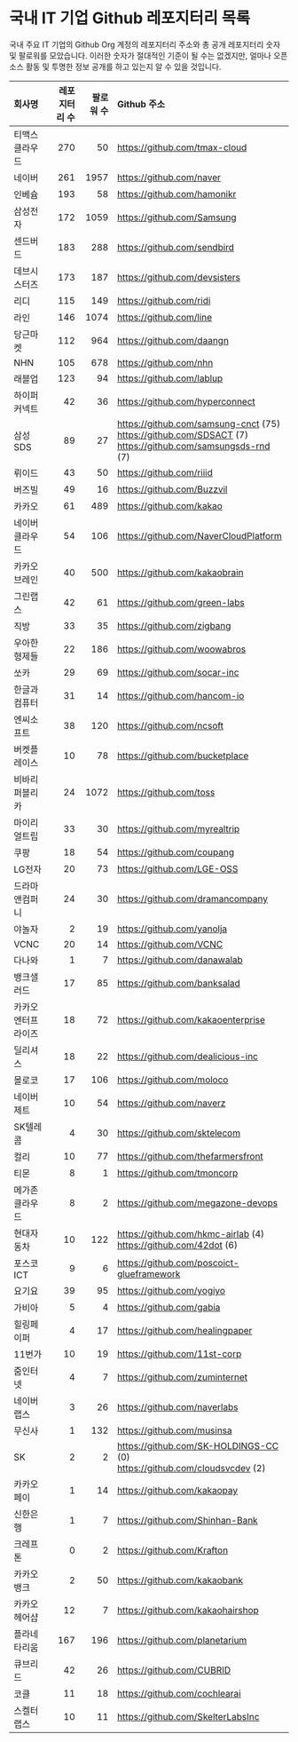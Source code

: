 # 국내 IT 기업 Github 레포지터리 목록
국내 주요 IT 기업의 Github Org 계정의 레포지터리 주소와 총 공개 레포지터리 숫자 및 팔로워를 모았습니다. 이러한 숫자가 절대적인 기준이 될 수는 없겠지만, 얼마나 오픈 소스 활동 및 투명한 정보 공개를 하고 있는지 알 수 있을 것입니다.

<!-- MARKDOWN_TABLE(GITHUB): START -->

| **회사명** | **레포지터리 수** | **팔로워 수** | **Github 주소** |
|:---|---:|---:|:---|
| 티맥스클라우드 | 270 | 50 | https://github.com/tmax-cloud |
| 네이버 | 261 | 1957 | https://github.com/naver |
| 인베슘 | 193 | 58 | https://github.com/hamonikr |
| 삼성전자 | 172 | 1059 | https://github.com/Samsung |
| 센드버드 | 183 | 288 | https://github.com/sendbird |
| 데브시스터즈 | 173 | 187 | https://github.com/devsisters |
| 리디 | 115 | 149 | https://github.com/ridi |
| 라인 | 146 | 1074 | https://github.com/line |
| 당근마켓 | 112 | 964 | https://github.com/daangn |
| NHN | 105 | 678 | https://github.com/nhn |
| 래블업 | 123 | 94 | https://github.com/lablup |
| 하이퍼커넥트 | 42 | 36 | https://github.com/hyperconnect |
| 삼성SDS | 89 | 27 | https://github.com/samsung-cnct (75)<br />https://github.com/SDSACT (7)<br />https://github.com/samsungsds-rnd (7) |
| 뤼이드 | 43 | 50 | https://github.com/riiid |
| 버즈빌 | 49 | 16 | https://github.com/Buzzvil |
| 카카오 | 61 | 489 | https://github.com/kakao |
| 네이버클라우드 | 54 | 106 | https://github.com/NaverCloudPlatform |
| 카카오브레인 | 40 | 500 | https://github.com/kakaobrain |
| 그린랩스 | 42 | 61 | https://github.com/green-labs |
| 직방 | 33 | 35 | https://github.com/zigbang |
| 우아한형제들 | 22 | 186 | https://github.com/woowabros |
| 쏘카 | 29 | 69 | https://github.com/socar-inc |
| 한글과컴퓨터 | 31 | 14 | https://github.com/hancom-io |
| 엔씨소프트 | 38 | 120 | https://github.com/ncsoft |
| 버켓플레이스 | 10 | 78 | https://github.com/bucketplace |
| 비바리퍼블리카 | 24 | 1072 | https://github.com/toss |
| 마이리얼트립 | 33 | 30 | https://github.com/myrealtrip |
| 쿠팡 | 18 | 54 | https://github.com/coupang |
| LG전자 | 20 | 73 | https://github.com/LGE-OSS |
| 드라마앤컴퍼니 | 24 | 30 | https://github.com/dramancompany |
| 야놀자 | 2 | 19 | https://github.com/yanolja |
| VCNC | 20 | 14 | https://github.com/VCNC |
| 다나와 | 1 | 7 | https://github.com/danawalab |
| 뱅크샐러드 | 17 | 85 | https://github.com/banksalad |
| 카카오엔터프라이즈 | 18 | 72 | https://github.com/kakaoenterprise |
| 딜리셔스 | 18 | 22 | https://github.com/dealicious-inc |
| 몰로코 | 17 | 106 | https://github.com/moloco |
| 네이버제트 | 10 | 54 | https://github.com/naverz |
| SK텔레콤 | 4 | 30 | https://github.com/sktelecom |
| 컬리 | 10 | 77 | https://github.com/thefarmersfront |
| 티몬 | 8 | 1 | https://github.com/tmoncorp |
| 메가존클라우드 | 8 | 2 | https://github.com/megazone-devops |
| 현대자동차 | 10 | 122 | https://github.com/hkmc-airlab (4)<br />https://github.com/42dot (6) |
| 포스코ICT | 9 | 6 | https://github.com/poscoict-glueframework |
| 요기요 | 39 | 95 | https://github.com/yogiyo |
| 가비아 | 5 | 4 | https://github.com/gabia |
| 힐링페이퍼 | 4 | 17 | https://github.com/healingpaper |
| 11번가 | 10 | 19 | https://github.com/11st-corp |
| 줌인터넷 | 4 | 7 | https://github.com/zuminternet |
| 네이버랩스 | 3 | 26 | https://github.com/naverlabs |
| 무신사 | 1 | 132 | https://github.com/musinsa |
| SK | 2 | 2 | https://github.com/SK-HOLDINGS-CC (0)<br />https://github.com/cloudsvcdev (2) |
| 카카오페이 | 1 | 14 | https://github.com/kakaopay |
| 신한은행 | 1 | 7 | https://github.com/Shinhan-Bank |
| 크레프톤 | 0 | 2 | https://github.com/Krafton |
| 카카오뱅크 | 2 | 50 | https://github.com/kakaobank |
| 카카오헤어샵 | 12 | 7 | https://github.com/kakaohairshop |
| 플라네타리움 | 167 | 196 | https://github.com/planetarium |
| 큐브리드 | 42 | 26 | https://github.com/CUBRID |
| 코클 | 11 | 18 | https://github.com/cochlearai |
| 스켈터랩스 | 10 | 11 | https://github.com/SkelterLabsInc |

<!-- MARKDOWN_TABLE(GITHUB): END -->
